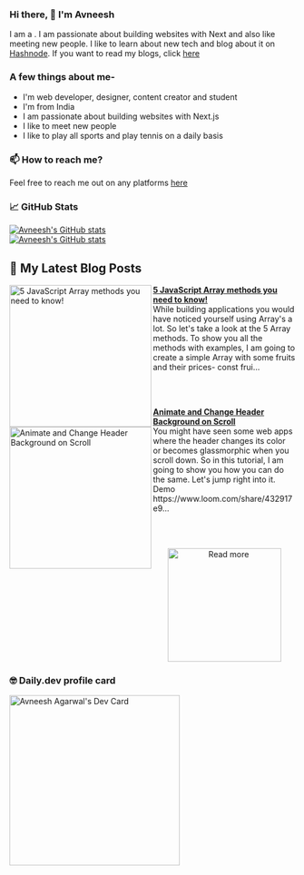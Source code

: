 ### Hi there, 👋  I'm Avneesh
I am a . I am passionate about building websites with Next and also like meeting new people.
I like to learn about new tech and blog about it on [Hashnode](https://hashnode.com/@avneesh0612). If you want to read my blogs, click [here](https://avneesh0612.hashnode.dev/)

### A few things about me-
- I'm web developer, designer, content creator and student
- I'm from India
- I am passionate about building websites with Next.js
- I like to meet new people
- I like to play all sports and play tennis on a daily basis

### 📫 How to reach me?
Feel free to reach me out on any platforms [here](https://avneesh-links.vercel.app)


### 📈 GitHub Stats

[![Avneesh's GitHub stats](https://github-readme-stats.vercel.app/api?username=avneesh0612&count_private=true&theme=dracula&hide_border=true)](https://github.com/avneesh0612)<br />
[![Avneesh's GitHub stats](https://github-readme-stats.vercel.app/api/top-langs/?username=avneesh0612&theme=dracula&layout=compact&hide_border=true)](https://github.com/avneesh0612)


## 📰 My Latest Blog Posts
<!-- HASHNODE_BLOG:START -->
<p align="left">
<a href="https://blog.avneesh.tech//5-javascript-array-methods" title="5 JavaScript Array methods you need to know!"><img src="https://cdn.hashnode.com/res/hashnode/image/upload/v1637670452757/AqpSuw5g6.png" alt="5 JavaScript Array methods you need to know!" width="250px" align="left" /></a>
<a href="https://blog.avneesh.tech//5-javascript-array-methods" title="5 JavaScript Array methods you need to know!"><strong>5 JavaScript Array methods you need to know!</strong></a>
<br/> While building applications you would have noticed yourself using Array's a lot. So let's take a look at the 5 Array methods.
To show you all the methods with examples, I am going to create a simple Array with some fruits and their prices-
const frui... </p> <br/> <br/>
<p align="left">
<a href="https://blog.avneesh.tech//animate-and-change-header-background-on-scroll" title="Animate and Change Header Background on Scroll"><img src="https://cdn.hashnode.com/res/hashnode/image/upload/v1636354538679/yUuVhSKRb.png" alt="Animate and Change Header Background on Scroll" width="250px" align="left" /></a>
<a href="https://blog.avneesh.tech//animate-and-change-header-background-on-scroll" title="Animate and Change Header Background on Scroll"><strong>Animate and Change Header Background on Scroll</strong></a>
<br/> You might have seen some web apps where the header changes its color or becomes glassmorphic when you scroll down. So in this tutorial, I am going to show you how you can do the same. Let's jump right into it.
Demo
https://www.loom.com/share/432917e9... </p> <br/> <br/>
<!-- HASHNODE_BLOG:END -->

<p align="center">  
<a href="https://blog.avneesh.tech/"><img src="https://user-images.githubusercontent.com/76690419/142756081-13352f92-8482-4a86-acbb-72dc164e8746.png" alt="Read more" width="200"/></a>
</p>


### 🤓 Daily.dev profile card
<a href="https://app.daily.dev/avneesh0612"><img src="https://api.daily.dev/devcards/ce4ce03d4f074a4d8143c215bf1e126d.png?r=4vo" width="300" alt="Avneesh Agarwal's Dev Card"/></a>
